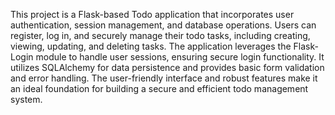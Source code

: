 This project is a Flask-based Todo application that incorporates user authentication, session management, and database operations. Users can register, log in, and securely manage their todo tasks, including creating, viewing, updating, and deleting tasks. The application leverages the Flask-Login module to handle user sessions, ensuring secure login functionality. It utilizes SQLAlchemy for data persistence and provides basic form validation and error handling. The user-friendly interface and robust features make it an ideal foundation for building a secure and efficient todo management system.
